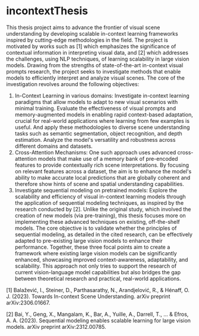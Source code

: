 # incontextThesis

This thesis project aims to advance the frontier of visual scene understanding by developing scalable in-context learning frameworks inspired by cutting-edge methodologies in the field. The project is motivated by works such as [1] which emphasizes the significance of contextual information in interpreting visual data, and [2] which addresses the challenges, using NLP techniques, of learning scalability in large vision models.
Drawing from the strengths of state-of-the-art in-context visual prompts research, the project seeks to investigate methods that enable models to efficiently interpret and analyze visual scenes. The core of the investigation revolves around the following objectives:
1. In-Context Learning in various domains: Investigate in-context learning paradigms that allow models to adapt to new visual scenarios with minimal training. Evaluate the effectiveness of visual prompts and memory-augmented models in enabling rapid context-based adaptation, crucial for real-world applications where learning from few examples is useful. And apply these methodologies to diverse scene understanding tasks such as semantic segmentation, object recognition, and depth estimation. Analyze the model's versatility and robustness across different domains and datasets.
2. Cross-Attention Mechanisms: One such approach uses advanced cross-attention models that make use of a memory bank of pre-encoded features to provide contextually rich scene interpretations. By focusing on relevant features across a dataset, the aim is to enhance the model's ability to make accurate local predictions that are globally coherent and therefore show hints of scene and spatial understanding capabilities.
3. Investigate sequential modeling on pretrained models: Explore the scalability and efficiency of visual in-context learning models through the application of sequential modeling techniques, as inspired by the research conducted by [2]. Unlike the original study, which involved the creation of new models (via pre-training), this thesis focuses more on implementing these advanced techniques on existing, off-the-shelf models. The core objective is to validate whether the principles of sequential modeling, as detailed in the cited research, can be effectively adapted to pre-existing large vision models to enhance their performance.
Together, these three focal points aim to create a framework where existing large vision models can be significantly enhanced, showcasing improved context-awareness, adaptability, and scalability. This approach not only tries to support the research of current vision-language model capabilities but also bridges the gap between theoretical research and practical, real-world applications.

[1] Balažević, I., Steiner, D., Parthasarathy, N., Arandjelović, R., & Hénaff, O. J. (2023). Towards In-context Scene Understanding. arXiv preprint arXiv:2306.01667.

[2] Bai, Y., Geng, X., Mangalam, K., Bar, A., Yuille, A., Darrell, T., ... & Efros, A. A. (2023). Sequential modeling enables scalable learning for large vision models. arXiv preprint arXiv:2312.00785.
